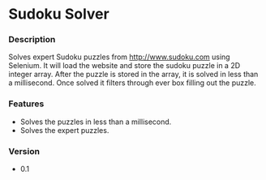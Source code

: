 # Sudoku Solver

### Description
Solves expert Sudoku puzzles from http://www.sudoku.com using Selenium. 
It will load the website and store the sudoku puzzle in a 2D integer array. 
After the puzzle is stored in the array, it is solved in less than a millisecond. 
Once solved it filters through ever box filling out the puzzle.

### Features
* Solves the puzzles in less than a millisecond.
* Solves the expert puzzles.

### Version
* 0.1
